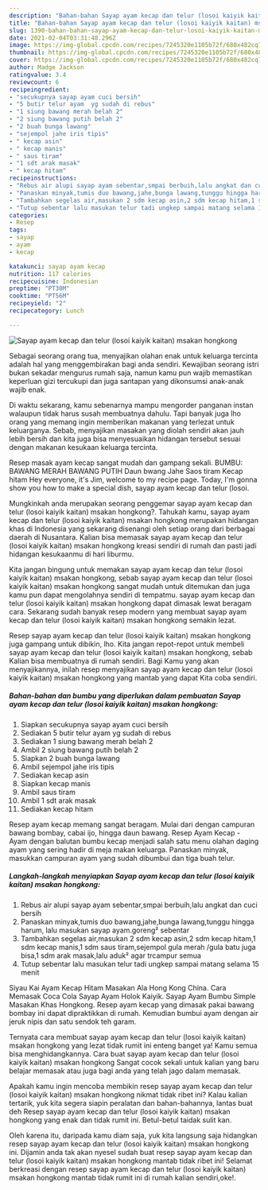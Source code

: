 ```yaml
---
description: "Bahan-bahan Sayap ayam kecap dan telur (losoi kaiyik kaitan) msakan hongkong yang nikmat Untuk Jualan"
title: "Bahan-bahan Sayap ayam kecap dan telur (losoi kaiyik kaitan) msakan hongkong yang nikmat Untuk Jualan"
slug: 1390-bahan-bahan-sayap-ayam-kecap-dan-telur-losoi-kaiyik-kaitan-msakan-hongkong-yang-nikmat-untuk-jualan
date: 2021-02-04T03:31:48.296Z
image: https://img-global.cpcdn.com/recipes/7245320e1105b72f/680x482cq70/sayap-ayam-kecap-dan-telur-losoi-kaiyik-kaitan-msakan-hongkong-foto-resep-utama.jpg
thumbnail: https://img-global.cpcdn.com/recipes/7245320e1105b72f/680x482cq70/sayap-ayam-kecap-dan-telur-losoi-kaiyik-kaitan-msakan-hongkong-foto-resep-utama.jpg
cover: https://img-global.cpcdn.com/recipes/7245320e1105b72f/680x482cq70/sayap-ayam-kecap-dan-telur-losoi-kaiyik-kaitan-msakan-hongkong-foto-resep-utama.jpg
author: Madge Jackson
ratingvalue: 3.4
reviewcount: 6
recipeingredient:
- "secukupnya sayap ayam cuci bersih"
- "5 butir telur ayam  yg sudah di rebus"
- "1 siung bawang merah belah 2"
- "2 siung bawang putih belah 2"
- "2 buah bunga lawang"
- "sejempol jahe iris tipis"
- " kecap asin"
- " kecap manis"
- " saus tiram"
- "1 sdt arak masak"
- " kecap hitam"
recipeinstructions:
- "Rebus air alupi sayap ayam sebentar,smpai berbuih,lalu angkat dan cuci bersih"
- "Panaskan minyak,tumis duo bawang,jahe,bunga lawang,tunggu hingga harum, lalu masukan sayap ayam.goreng² sebentar"
- "Tambahkan segelas air,masukan 2 sdm kecap asin,2 sdm kecap hitam,1 sdm kecap manis,1 sdm saus tiram,sejempol gula merah /gula batu juga bisa,1 sdm arak masak,lalu aduk² agar trcampur semua"
- "Tutup sebentar lalu masukan telur tadi ungkep sampai matang selama 15 menit"
categories:
- Resep
tags:
- sayap
- ayam
- kecap

katakunci: sayap ayam kecap 
nutrition: 117 calories
recipecuisine: Indonesian
preptime: "PT30M"
cooktime: "PT56M"
recipeyield: "2"
recipecategory: Lunch

---
```



![Sayap ayam kecap dan telur (losoi kaiyik kaitan) msakan hongkong](https://img-global.cpcdn.com/recipes/7245320e1105b72f/680x482cq70/sayap-ayam-kecap-dan-telur-losoi-kaiyik-kaitan-msakan-hongkong-foto-resep-utama.jpg)

Sebagai seorang orang tua, menyajikan olahan enak untuk keluarga tercinta adalah hal yang menggembirakan bagi anda sendiri. Kewajiban seorang istri bukan sekadar mengurus rumah saja, namun kamu pun wajib memastikan keperluan gizi tercukupi dan juga santapan yang dikonsumsi anak-anak wajib enak.

Di waktu  sekarang, kamu sebenarnya mampu mengorder panganan instan walaupun tidak harus susah membuatnya dahulu. Tapi banyak juga lho orang yang memang ingin memberikan makanan yang terlezat untuk keluarganya. Sebab, menyajikan masakan yang diolah sendiri akan jauh lebih bersih dan kita juga bisa menyesuaikan hidangan tersebut sesuai dengan makanan kesukaan keluarga tercinta. 

Resep masak ayam kecap sangat mudah dan gampang sekali. BUMBU: BAWANG MERAH BAWANG PUTIH Daun bwang Jahe Saos tiram Kecap hitam Hey everyone, it&#39;s Jim, welcome to my recipe page. Today, I&#39;m gonna show you how to make a special dish, sayap ayam kecap dan telur (losoi.

Mungkinkah anda merupakan seorang penggemar sayap ayam kecap dan telur (losoi kaiyik kaitan) msakan hongkong?. Tahukah kamu, sayap ayam kecap dan telur (losoi kaiyik kaitan) msakan hongkong merupakan hidangan khas di Indonesia yang sekarang disenangi oleh setiap orang dari berbagai daerah di Nusantara. Kalian bisa memasak sayap ayam kecap dan telur (losoi kaiyik kaitan) msakan hongkong kreasi sendiri di rumah dan pasti jadi hidangan kesukaanmu di hari liburmu.

Kita jangan bingung untuk memakan sayap ayam kecap dan telur (losoi kaiyik kaitan) msakan hongkong, sebab sayap ayam kecap dan telur (losoi kaiyik kaitan) msakan hongkong sangat mudah untuk ditemukan dan juga kamu pun dapat mengolahnya sendiri di tempatmu. sayap ayam kecap dan telur (losoi kaiyik kaitan) msakan hongkong dapat dimasak lewat beragam cara. Sekarang sudah banyak resep modern yang membuat sayap ayam kecap dan telur (losoi kaiyik kaitan) msakan hongkong semakin lezat.

Resep sayap ayam kecap dan telur (losoi kaiyik kaitan) msakan hongkong juga gampang untuk dibikin, lho. Kita jangan repot-repot untuk membeli sayap ayam kecap dan telur (losoi kaiyik kaitan) msakan hongkong, sebab Kalian bisa membuatnya di rumah sendiri. Bagi Kamu yang akan menyajikannya, inilah resep menyajikan sayap ayam kecap dan telur (losoi kaiyik kaitan) msakan hongkong yang mantab yang dapat Kita coba sendiri.

<!--inarticleads1-->

##### Bahan-bahan dan bumbu yang diperlukan dalam pembuatan Sayap ayam kecap dan telur (losoi kaiyik kaitan) msakan hongkong:

1. Siapkan secukupnya sayap ayam cuci bersih
1. Sediakan 5 butir telur ayam  yg sudah di rebus
1. Sediakan 1 siung bawang merah belah 2
1. Ambil 2 siung bawang putih belah 2
1. Siapkan 2 buah bunga lawang
1. Ambil sejempol jahe iris tipis
1. Sediakan  kecap asin
1. Siapkan  kecap manis
1. Ambil  saus tiram
1. Ambil 1 sdt arak masak
1. Sediakan  kecap hitam


Resep ayam kecap memang sangat beragam. Mulai dari dengan campuran bawang bombay, cabai ijo, hingga daun bawang. Resep Ayam Kecap - Ayam dengan balutan bumbu kecap menjadi salah satu menu olahan daging ayam yang sering hadir di meja makan keluarga. Panaskan minyak, masukkan campuran ayam yang sudah dibumbui dan tiga buah telur. 

<!--inarticleads2-->

##### Langkah-langkah menyiapkan Sayap ayam kecap dan telur (losoi kaiyik kaitan) msakan hongkong:

1. Rebus air alupi sayap ayam sebentar,smpai berbuih,lalu angkat dan cuci bersih
1. Panaskan minyak,tumis duo bawang,jahe,bunga lawang,tunggu hingga harum, lalu masukan sayap ayam.goreng² sebentar
1. Tambahkan segelas air,masukan 2 sdm kecap asin,2 sdm kecap hitam,1 sdm kecap manis,1 sdm saus tiram,sejempol gula merah /gula batu juga bisa,1 sdm arak masak,lalu aduk² agar trcampur semua
1. Tutup sebentar lalu masukan telur tadi ungkep sampai matang selama 15 menit


Siyau Kai Ayam Kecap Hitam Masakan Ala Hong Kong China. Cara Memasak Coca Cola Sayap Ayam Holok Kaiyik. Sayap Ayam Bumbu Simple Masakan Khas Hongkong. Resep ayam kecap yang dimasak pakai bawang bombay ini dapat dipraktikkan di rumah. Kemudian bumbui ayam dengan air jeruk nipis dan satu sendok teh garam. 

Ternyata cara membuat sayap ayam kecap dan telur (losoi kaiyik kaitan) msakan hongkong yang lezat tidak rumit ini enteng banget ya! Kamu semua bisa menghidangkannya. Cara buat sayap ayam kecap dan telur (losoi kaiyik kaitan) msakan hongkong Sangat cocok sekali untuk kalian yang baru belajar memasak atau juga bagi anda yang telah jago dalam memasak.

Apakah kamu ingin mencoba membikin resep sayap ayam kecap dan telur (losoi kaiyik kaitan) msakan hongkong nikmat tidak ribet ini? Kalau kalian tertarik, yuk kita segera siapin peralatan dan bahan-bahannya, lantas buat deh Resep sayap ayam kecap dan telur (losoi kaiyik kaitan) msakan hongkong yang enak dan tidak rumit ini. Betul-betul taidak sulit kan. 

Oleh karena itu, daripada kamu diam saja, yuk kita langsung saja hidangkan resep sayap ayam kecap dan telur (losoi kaiyik kaitan) msakan hongkong ini. Dijamin anda tak akan nyesel sudah buat resep sayap ayam kecap dan telur (losoi kaiyik kaitan) msakan hongkong mantab tidak ribet ini! Selamat berkreasi dengan resep sayap ayam kecap dan telur (losoi kaiyik kaitan) msakan hongkong mantab tidak rumit ini di rumah kalian sendiri,oke!.

